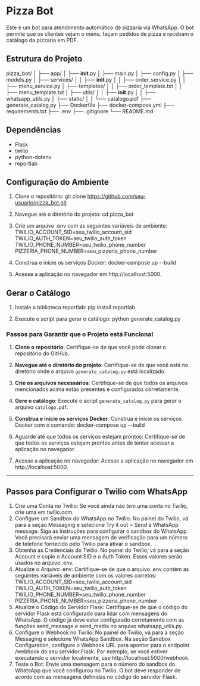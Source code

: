 # Pizza Bot

Este é um bot para atendimento automático de pizzaria via WhatsApp. O bot permite que os clientes vejam o menu, façam pedidos de pizza e recebam o catálogo da pizzaria em PDF.

## Estrutura do Projeto

pizza_bot/
│
├── app/
│   ├── __init__.py
│   ├── main.py
│   ├── config.py
│   ├── models.py
│   ├── services/
│   │   ├── __init__.py
│   │   ├── order_service.py
│   │   ├── menu_service.py
│   ├── templates/
│   │   ├── order_template.txt
│   │   ├── menu_template.txt
│   ├── utils/
│   │   ├── __init__.py
│   │   ├── whatsapp_utils.py
│   ├── static/
│   │   └── catalogo.pdf
├── generate_catalog.py
├── Dockerfile
├── docker-compose.yml
├── requirements.txt
├── .env
├── .gitignore
└── README.md


## Dependências

- Flask
- twilio
- python-dotenv
- reportlab

## Configuração do Ambiente

1. Clone o repositório:
   git clone https://github.com/seu-usuario/pizza_bot.git

2. Navegue até o diretório do projeto:
   cd pizza_bot

3. Crie um arquivo .env com as seguintes variáveis de ambiente:
   TWILIO_ACCOUNT_SID=seu_twilio_account_sid
   TWILIO_AUTH_TOKEN=seu_twilio_auth_token
   TWILIO_PHONE_NUMBER=seu_twilio_phone_number
   PIZZERIA_PHONE_NUMBER=seu_pizzeria_phone_number

4. Construa e inicie os serviços Docker:
   docker-compose up --build

5. Acesse a aplicação no navegador em http://localhost:5000.

## Gerar o Catálogo

1. Instale a biblioteca reportlab:
   pip install reportlab

2. Execute o script para gerar o catálogo:
   python generate_catalog.py


### Passos para Garantir que o Projeto está Funcional

1. **Clone o repositório**: Certifique-se de que você pode clonar o repositório do GitHub.

2. **Navegue até o diretório do projeto**: Certifique-se de que você está no diretório onde o arquivo `generate_catalog.py` está localizado.

3. **Crie os arquivos necessários**: Certifique-se de que todos os arquivos mencionados acima estão presentes e configurados corretamente.

4. **Gere o catálogo**: Execute o script `generate_catalog.py` para gerar o arquivo `catalogo.pdf`.

5. **Construa e inicie os serviços Docker**: Construa e inicie os serviços Docker com o comando:
   docker-compose up --build

6. Aguarde até que todos os serviços estejam prontos: Certifique-se de que todos os serviços estejam prontos antes de tentar acessar a aplicação no navegador.

7. Acesse a aplicação no navegador: Acesse a aplicação no navegador em http://localhost:5000.

------

## Passos para Configurar o Twilio com WhatsApp
1. Crie uma Conta no Twilio:
   Se você ainda não tem uma conta no Twilio, crie uma em twilio.com.
2. Configure um Sandbox do WhatsApp no Twilio:
   No painel do Twilio, vá para a seção Messaging e selecione Try it out > Send a WhatsApp message.
   Siga as instruções para configurar o sandbox do WhatsApp. Você precisará enviar uma mensagem de verificação para um número de telefone fornecido pelo Twilio para ativar o sandbox.
3. Obtenha as Credenciais do Twilio:
   No painel do Twilio, vá para a seção Account e copie o Account SID e o Auth Token. Esses valores serão usados no arquivo .env.
4. Atualize o Arquivo .env:
   Certifique-se de que o arquivo .env contém as seguintes variáveis de ambiente com os valores corretos:
   TWILIO_ACCOUNT_SID=seu_twilio_account_sid
   TWILIO_AUTH_TOKEN=seu_twilio_auth_token
   TWILIO_PHONE_NUMBER=seu_twilio_phone_number
   PIZZERIA_PHONE_NUMBER=seu_pizzeria_phone_number
5. Atualize o Código do Servidor Flask:
   Certifique-se de que o código do servidor Flask está configurado para lidar com mensagens do WhatsApp. O código já deve estar configurado corretamente com as funções send_message e send_media no arquivo whatsapp_utils.py.
6. Configure o Webhook no Twilio:
   No painel do Twilio, vá para a seção Messaging e selecione WhatsApp Sandbox.
   Na seção Sandbox Configuration, configure o Webhook URL para apontar para o endpoint /webhook do seu servidor Flask. Por exemplo, se você estiver executando o servidor localmente, use http://localhost:5000/webhook.
7. Teste o Bot:
   Envie uma mensagem para o número do sandbox do WhatsApp que você configurou no Twilio.
   O bot deve responder de acordo com as mensagens definidas no código do servidor Flask.
